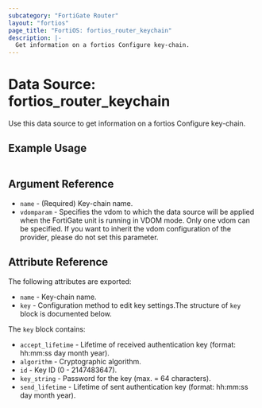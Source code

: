 ```yaml
---
subcategory: "FortiGate Router"
layout: "fortios"
page_title: "FortiOS: fortios_router_keychain"
description: |-
  Get information on a fortios Configure key-chain.
---
```


# Data Source: fortios_router_keychain
Use this data source to get information on a fortios Configure key-chain.


## Example Usage

```hcl

```

## Argument Reference

* `name` - (Required) Key-chain name.
* `vdomparam` - Specifies the vdom to which the data source will be applied when the FortiGate unit is running in VDOM mode. Only one vdom can be specified. If you want to inherit the vdom configuration of the provider, please do not set this parameter.

## Attribute Reference

The following attributes are exported:

* `name` - Key-chain name.
* `key` - Configuration method to edit key settings.The structure of `key` block is documented below.

The `key` block contains:

* `accept_lifetime` - Lifetime of received authentication key (format: hh:mm:ss day month year).
* `algorithm` - Cryptographic algorithm.
* `id` - Key ID (0 - 2147483647).
* `key_string` - Password for the key (max. = 64 characters).
* `send_lifetime` - Lifetime of sent authentication key (format: hh:mm:ss day month year).
